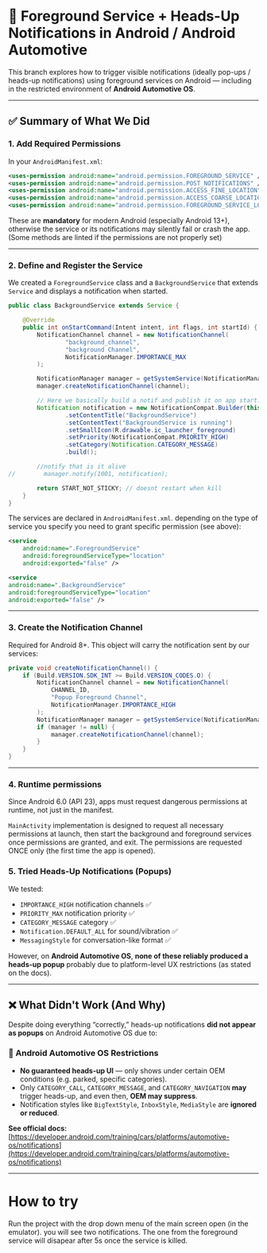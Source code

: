 
# 🚧 Foreground Service + Heads-Up Notifications in Android / Android Automotive

This branch explores how to trigger visible notifications (ideally pop-ups / heads-up notifications) using foreground services on Android — including in the restricted environment of **Android Automotive OS**.

---

## ✅ Summary of What We Did

### 1. **Add Required Permissions**

In your `AndroidManifest.xml`:

```xml
<uses-permission android:name="android.permission.FOREGROUND_SERVICE" />
<uses-permission android:name="android.permission.POST_NOTIFICATIONS" />
<uses-permission android:name="android.permission.ACCESS_FINE_LOCATION" />
<uses-permission android:name="android.permission.ACCESS_COARSE_LOCATION" />
<uses-permission android:name="android.permission.FOREGROUND_SERVICE_LOCATION" />
```

These are **mandatory** for modern Android (especially Android 13+), otherwise the service or its notifications may silently fail or crash the app. (Some methods are linted if the permissions are not properly set)

---

### 2. **Define and Register the Service**

We created a `ForegroundService` class and a `BackgroundService` that extends `Service` and displays a notification when started.

```java
public class BackgroundService extends Service {

    @Override
    public int onStartCommand(Intent intent, int flags, int startId) {
        NotificationChannel channel = new NotificationChannel(
                "background_channel",
                "background Channel",
                NotificationManager.IMPORTANCE_MAX
        );

        NotificationManager manager = getSystemService(NotificationManager.class);
        manager.createNotificationChannel(channel);

        // Here we basically build a notif and publish it on app start. It doesnt appear as a pop up but in the notification center.
        Notification notification = new NotificationCompat.Builder(this, "background_channel")
                .setContentTitle("BackgroundService")
                .setContentText("BackgroundService is running")
                .setSmallIcon(R.drawable.ic_launcher_foreground)
                .setPriority(NotificationCompat.PRIORITY_HIGH)
                .setCategory(Notification.CATEGORY_MESSAGE)
                .build();

        //notify that is it alive
//        manager.notify(1001, notification);

        return START_NOT_STICKY; // doesnt restart when kill
    }
}
```

The services are declared in `AndroidManifest.xml`. depending on the type of service you specify you need to grant specific permission (see above):

```xml
<service 
    android:name=".ForegroundService"
    android:foregroundServiceType="location" 
    android:exported="false" />

<service
android:name=".BackgroundService"
android:foregroundServiceType="location"
android:exported="false" />
```

---

### 3. **Create the Notification Channel**

Required for Android 8+. This object will carry the notification sent by our services:

```java
private void createNotificationChannel() {
    if (Build.VERSION.SDK_INT >= Build.VERSION_CODES.O) {
        NotificationChannel channel = new NotificationChannel(
            CHANNEL_ID,
            "Popup Foreground Channel",
            NotificationManager.IMPORTANCE_HIGH
        );
        NotificationManager manager = getSystemService(NotificationManager.class);
        if (manager != null) {
            manager.createNotificationChannel(channel);
        }
    }
}
```

---

### 4. Runtime permissions
Since Android 6.0 (API 23), apps must request dangerous permissions at runtime, not just in the manifest.

`MainActivity` implementation is designed to request all necessary permissions at launch, then start the background and foreground services once permissions are granted, and exit. The permissions are requested ONCE only (the first time the app is opened).

### 5. **Tried Heads-Up Notifications (Popups)**

We tested:

* `IMPORTANCE_HIGH` notification channels ✅
* `PRIORITY_MAX` notification priority ✅
* `CATEGORY_MESSAGE` category ✅
* `Notification.DEFAULT_ALL` for sound/vibration ✅
* `MessagingStyle` for conversation-like format ✅

However, on **Android Automotive OS**, **none of these reliably produced a heads-up popup** probably due to platform-level UX restrictions (as stated on the docs).

---

## ❌ What Didn't Work (And Why)

Despite doing everything “correctly,” heads-up notifications **did not appear as popups** on Android Automotive OS due to:

### 🚗 Android Automotive OS Restrictions

* **No guaranteed heads-up UI** — only shows under certain OEM conditions (e.g. parked, specific categories).
* Only `CATEGORY_CALL`, `CATEGORY_MESSAGE`, and `CATEGORY_NAVIGATION` **may** trigger heads-up, and even then, **OEM may suppress**.
* Notification styles like `BigTextStyle`, `InboxStyle`, `MediaStyle` are **ignored or reduced**.

**See official docs:**
[https://developer.android.com/training/cars/platforms/automotive-os/notifications](https://developer.android.com/training/cars/platforms/automotive-os/notifications)

---

# How to try 

Run the project with the drop down menu of the main screen open (in the emulator). you will see two notifications. The one from the foreground service will disapear after 5s once the service is killed.

